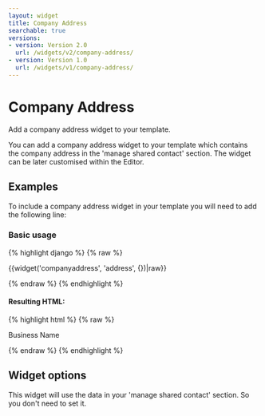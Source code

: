 ```yaml
---
layout: widget
title: Company Address
searchable: true
versions:
- version: Version 2.0
  url: /widgets/v2/company-address/
- version: Version 1.0
  url: /widgets/v1/company-address/
---
```


# Company Address

Add a company address widget to your template.

You can add a company address widget to your template which contains the company address in the 'manage shared contact' section. The widget can be later customised within the Editor.

## Examples

To include a company address widget in your template you will need to add the following line:

### Basic usage

{% highlight django %}
{% raw %}

  {{widget('companyaddress', 'address', {})|raw}}

{% endraw %}
{% endhighlight %}

#### Resulting HTML:

{% highlight html %}
{% raw %}

<div id="page-zones__template-widgets__address" data-name="profile" class="widget  widget--template-widget">
  <div class="bk-profile  profile  widget__profile">
    <div class="company-business  company-business--profile-widget">
      <p class="business  company-business__business">Business Name</p>
    </div>
  </div>
</div>

{% endraw %}
{% endhighlight %}

## Widget options

This widget will use the data in your 'manage shared contact' section. So you don't need to set it.
